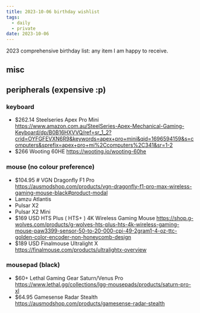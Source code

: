 ```yaml
---
title: 2023-10-06 birthday wishlist
tags:
  - daily
  - private
date: 2023-10-06
---
```

2023 comprehensive birthday list: any item I am happy to receive.
## misc

## peripherals (expensive :p)
### keyboard
- $262.14 Steelseries Apex Pro Mini https://www.amazon.com.au/SteelSeries-Apex-Mechanical-Gaming-Keyboard/dp/B0B16HXVVQ/ref=sr_1_2?crid=OYFGFEVXN6R9&keywords=apex+pro+mini&qid=1696594159&s=computers&sprefix=apex+pro+mi%2Ccomputers%2C341&sr=1-2
- $266 Wooting 60HE https://wooting.io/wooting-60he

### mouse (no colour preference)
- $104.95 # VGN Dragonfly F1 Pro https://ausmodshop.com/products/vgn-dragonfly-f1-pro-max-wireless-gaming-mouse-black#product-modal
- Lamzu Atlantis
- Pulsar X2
- Pulsar X2 Mini
- $169 USD HTS Plus ( HTS+ ) 4K Wireless Gaming Mouse https://shop.g-wolves.com/products/g-wolves-hts-plus-hts-4k-wireless-gaming-mouse-paw3399-sensor-50-to-20-000-cpi-49-2gram1-4-oz-ttc-golden-color-encoder-non-honeycomb-design
- $189 USD Finalmouse Ultralight X https://finalmouse.com/products/ultralightx-overview
### mousepad (black)
- $60+ Lethal Gaming Gear Saturn/Venus Pro https://www.lethal.gg/collections/lgg-mousepads/products/saturn-pro-xl
- $64.95 Gamesense Radar Stealth https://ausmodshop.com/products/gamesense-radar-stealth